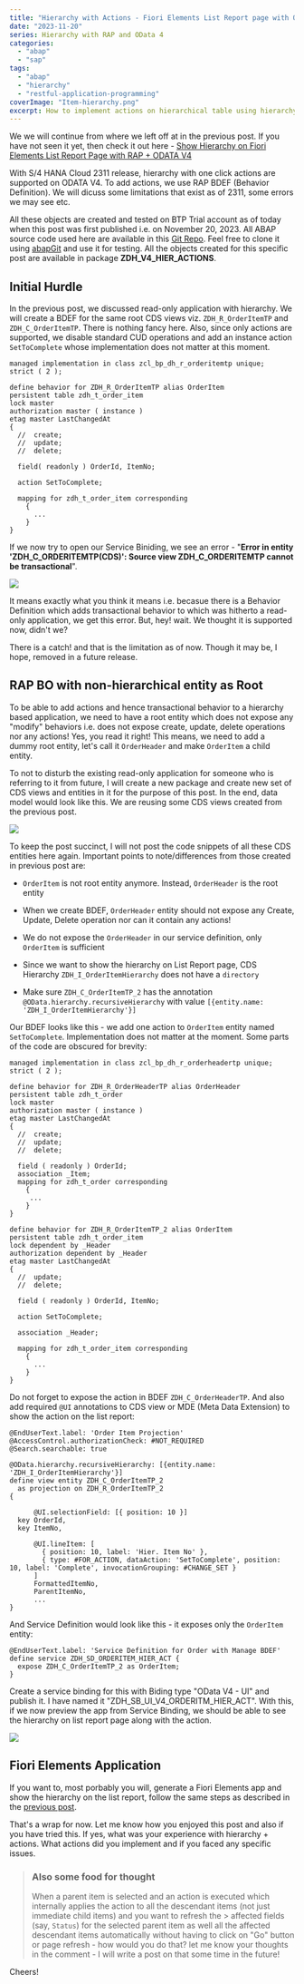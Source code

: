 ```yaml
---
title: "Hierarchy with Actions - Fiori Elements List Report page with ODATA V4 and RAP"
date: "2023-11-20"
series: Hierarchy with RAP and OData 4
categories:
  - "abap"
  - "sap"
tags:
  - "abap"
  - "hierarchy"
  - "restful-application-programming"
coverImage: "Item-hierarchy.png"
excerpt: How to implement actions on hierarchical table using hierarchy capabilities offered by OData v4 and RAP? Read further to know...
---
```


We we will continue from where we left off at in the previous post. If you have not seen it yet, then check it out here - [Show Hierarchy on Fiori Elements List Report Page with RAP + ODATA V4](https://dhananjayhegde.in/2023/11/show-hierarchy-on-fiori-elements-list-report-page-with-rap-odata-v4/)

With S/4 HANA Cloud 2311 release, hierarchy with one click actions are supported on ODATA V4. To add actions, we use RAP BDEF (Behavior Definition). We will dicuss some limitations that exist as of 2311, some errors we may see etc.

All these objects are created and tested on BTP Trial account as of today when this post was first published i.e. on November 20, 2023. All ABAP source code used here are available in this [Git Repo](https://github.com/dhananjayhegde/abap-rap-samples-new). Feel free to clone it using [abapGit](https://abapgit.org/) and use it for testing. All the objects created for this specific post are available in package **ZDH_V4_HIER_ACTIONS**.

## Initial Hurdle

In the previous post, we discussed read-only application with hierarchy. We will create a BDEF for the same root CDS views viz. `ZDH_R_OrderItemTP` and `ZDH_C_OrderItemTP`. There is nothing fancy here. Also, since only actions are supported, we disable standard CUD operations and add an instance action `SetToComplete` whose implementation does not matter at this moment.

```abap
managed implementation in class zcl_bp_dh_r_orderitemtp unique;
strict ( 2 );

define behavior for ZDH_R_OrderItemTP alias OrderItem
persistent table zdh_t_order_item
lock master
authorization master ( instance )
etag master LastChangedAt
{
  //  create;
  //  update;
  //  delete;

  field( readonly ) OrderId, ItemNo;

  action SetToComplete;

  mapping for zdh_t_order_item corresponding
    {
      ...
    }
}
```

If we now try to open our Service Biniding, we see an error - "**Error in entity 'ZDH_C_ORDERITEMTP(CDS)': Source view ZDH_C_ORDERITEMTP cannot be transactional**".

![](images/service_binding_error.png)

It means exactly what you think it means i.e. becasue there is a Behavior Definition which adds transactional behavior to which was hitherto a read-only application, we get this error. But, hey! wait. We thought it is supported now, didn't we?

There is a catch! and that is the limitation as of now. Though it may be, I hope, removed in a future release.

## RAP BO with non-hierarchical entity as Root

To be able to add actions and hence transactional behavior to a hierarchy based application, we need to have a root entity which does not expose any "modify" behaviors i.e. does not expose create, update, delete operations nor any actions! Yes, you read it right! This means, we need to add a dummy root entity, let's call it `OrderHeader` and make `OrderItem` a child entity.

To not to disturb the existing read-only application for someone who is referring to it from future, I will create a new package and create new set of CDS views and entities in it for the purpose of this post. In the end, data model would look like this. We are reusing some CDS views created from the previous post.

![](images/Item-hierarchy_with_different_root-1024x645.png)

To keep the post succinct, I will not post the code snippets of all these CDS entities here again. Important points to note/differences from those created in previous post are:

- `OrderItem` is not root entity anymore. Instead, `OrderHeader` is the root entity

- When we create BDEF, `OrderHeader` entity should not expose any Create, Update, Delete operation nor can it contain any actions!

- We do not expose the `OrderHeader` in our service definition, only `OrderItem` is sufficient

- Since we want to show the hierarchy on List Report page, CDS Hierarchy `ZDH_I_OrderItemHierarchy` does not have a `directory`

- Make sure `ZDH_C_OrderItemTP_2` has the annotation `@OData.hierarchy.recursiveHierarchy` with value `[{entity.name: 'ZDH_I_OrderItemHierarchy'}]`

Our BDEF looks like this - we add one action to `OrderItem` entity named `SetToComplete`. Implementation does not matter at the moment. Some parts of the code are obscured for brevity:

```abap
managed implementation in class zcl_bp_dh_r_orderheadertp unique;
strict ( 2 );

define behavior for ZDH_R_OrderHeaderTP alias OrderHeader
persistent table zdh_t_order
lock master
authorization master ( instance )
etag master LastChangedAt
{
  //  create;
  //  update;
  //  delete;

  field ( readonly ) OrderId;
  association _Item;
  mapping for zdh_t_order corresponding
    {
     ...
    }
}

define behavior for ZDH_R_OrderItemTP_2 alias OrderItem
persistent table zdh_t_order_item
lock dependent by _Header
authorization dependent by _Header
etag master LastChangedAt
{
  //  update;
  //  delete;

  field ( readonly ) OrderId, ItemNo;

  action SetToComplete;

  association _Header;

  mapping for zdh_t_order_item corresponding
    {
      ...
    }
}
```

Do not forget to expose the action in BDEF `ZDH_C_OrderHeaderTP`. And also add required `@UI` annotations to CDS view or MDE (Meta Data Extension) to show the action on the list report:

```abap
@EndUserText.label: 'Order Item Projection'
@AccessControl.authorizationCheck: #NOT_REQUIRED
@Search.searchable: true

@OData.hierarchy.recursiveHierarchy: [{entity.name: 'ZDH_I_OrderItemHierarchy'}]
define view entity ZDH_C_OrderItemTP_2
  as projection on ZDH_R_OrderItemTP_2
{

      @UI.selectionField: [{ position: 10 }]
  key OrderId,
  key ItemNo,

      @UI.lineItem: [
        { position: 10, label: 'Hier. Item No' },
        { type: #FOR_ACTION, dataAction: 'SetToComplete', position: 10, label: 'Complete', invocationGrouping: #CHANGE_SET }
      ]
      FormattedItemNo,
      ParentItemNo,
      ...
}
```

And Service Definition would look like this - it exposes only the `OrderItem` entity:

```abap
@EndUserText.label: 'Service Definition for Order with Manage BDEF'
define service ZDH_SD_ORDERITEM_HIER_ACT {
  expose ZDH_C_OrderItemTP_2 as OrderItem;
}
```

Create a service binding for this with Biding type "OData V4 - UI" and publish it. I have named it "ZDH_SB_UI_V4_ORDERITM_HIER_ACT". With this, if we now preview the app from Service Binding, we should be able to see the hierarchy on list report page along with the action.

![](images/hierarchy_with_action-1024x412.png)

## Fiori Elements Application

If you want to, most porbably you will, generate a Fiori Elements app and show the hierarchy on the list report, follow the same steps as described in the [previous post](https://dhananjayhegde.in/2023/11/show-hierarchy-on-fiori-elements-list-report-page-with-rap-odata-v4/).

That's a wrap for now. Let me know how you enjoyed this post and also if you have tried this. If yes, what was your experience with hierarchy + actions. What actions did you implement and if you faced any specific issues.

> ### Also some food for thought
>
> When a parent item is selected and an action is executed which internally applies the action to all the descendant items (not just immediate child items) and you want to refresh the > affected fields (say, `Status`) for the selected parent item as well all the affected descendant items automatically without having to click on "Go" button or page refresh - how would you do that? let me know your thoughts in the comment - I will write a post on that some time in the future!

Cheers!

